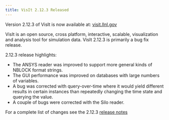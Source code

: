```yaml
---
title: VisIt 2.12.3 Released
---
```

Version 2.12.3 of VisIt is now available at: [visit.llnl.gov](https://visit.llnl.gov/)

VisIt is an open source, cross platform, interactive, scalable, visualization and analysis tool for simulation data. VisIt 2.12.3 is primarily a bug fix release.

2.12.3 release highlights:

- The ANSYS reader was improved to support more general kinds of NBLOCK format strings.
- The GUI performance was improved on databases with large numbers of variables.
- A bug was corrected with query-over-time where it would yield different results in certain instances than repeatedly changing the time state and querying the value.
- A couple of bugs were corrected with the Silo reader.

For a complete list of changes see the 2.12.3 [release notes](https://wci.llnl.gov/simulation/computer-codes/visit/release-notes-2.12.3)
